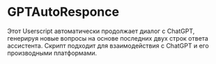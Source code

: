 # GPTAutoResponce
Этот Userscript автоматически продолжает диалог с ChatGPT, генерируя новые вопросы на основе последних двух строк ответа ассистента. Скрипт подходит для взаимодействия с ChatGPT и его производными платформами.
